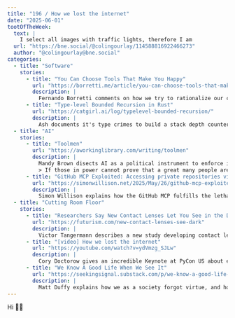 ```yaml
---
title: "196 / How we lost the internet"
date: "2025-06-01"
tootOfTheWeek:
  text: |
    I select all images with traffic lights, therefore I am
  url: "https://bne.social/@colingourlay/114588816922466273"
  author: "@colingourlay@bne.social"
categories:
  - title: "Software"
    stories:
      - title: "You Can Choose Tools That Make You Happy"
        url: "https://borretti.me/article/you-can-choose-tools-that-make-you-happy"
        description: |
          Fernando Borretti comments on how we try to rationalize our choice of obscure tools, when using them making us happy is reason enough.
      - title: "Type-level Bounded Recursion in Rust"
        url: "https://catgirl.ai/log/typelevel-bounded-recursion/"
        description: |
          Ash documents it's type crimes to build a stack depth counter.
  - title: "AI"
    stories:
      - title: "Toolmen"
        url: "https://aworkinglibrary.com/writing/toolmen"
        description: |
          Mandy Brown disects AI as a political instrument to enforce inequality:
          > If those in power cannot prove that a great many people are already inferior then they will bring that inferiority about by forcing them to use a tool that diminishes their intellectual and creative capacity.
      - title: "GitHub MCP Exploited: Accessing private repositories via MCP"
        url: "https://simonwillison.net/2025/May/26/github-mcp-exploited/"
        description: |
          Simon Willison explains how the GitHub MCP fulfills the lethal trifecta for prompt injection, and how the attack works.
  - title: "Cutting Room Floor"
    stories:
      - title: "Researchers Say New Contact Lenses Let You See in the Dark"
        url: "https://futurism.com/new-contact-lenses-see-dark"
        description: |
          Victor Tangermann describes a new study developing contact lenses that detect infrared light.
      - title: "[video] How we lost the internet"
        url: "https://youtube.com/watch?v=ydVmzg_SJLw"
        description: |
          Cory Doctorow gives an incredible Keynote at PyCon US about enshittification, wage-theft and surveillance capitalism. If you prefer to read, LWN has [a shortened text version](https://lwn.net/SubscriberLink/1021871/ffeed46818908c91/ ), but I recommend watching the talk.
      - title: "We Know A Good Life When We See It"
        url: "https://seekingsignal.substack.com/p/we-know-a-good-life-when-we-see-it"
        description: |
          Matt Duffy explains how we as a society forgot virtue, and how we can create a better moral culture.
---
```



Hi ✌🏻
